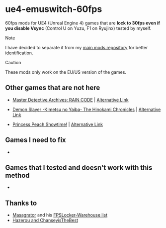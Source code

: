 # ue4-emuswitch-60fps

60fps mods for UE4 (Unreal Engine 4) games that are **lock to 30fps even if you disable Vsync** (Control U on Yuzu, F1 on Ryujinx) tested by myself.

>[!NOTE]
I have decided to separate it from my [main mods repository](https://github.com/StevensND/switch-port-mods) for better identification.

>[!CAUTION]
These mods only work on the EU/US version of the games.

## Other games that are not here

- [Master Detective Archives: RAIN CODE](https://github.com/StevensND/switch-port-mods/tree/main/Master%20Detective%20Archives%20RAIN%20CODE) | [Alternative Link](https://gamebanana.com/mods/465600)

- [Demon Slayer -Kimetsu no Yaiba- The Hinokami Chronicles](https://github.com/StevensND/switch-port-mods/tree/main/Demon%20Slayer%20Kimetsu%20no%20Yaiba%20The%20Hinokami%20Chronicles/%5B0100309016E7A000%5D) | [Alternative Link](https://gamebanana.com/mods/494571)

- [Princess Peach Showtime!](https://github.com/StevensND/switch-port-mods/tree/main/Princess%20Peach%20Showtime!/%5B01007A3009184000%5D) | [Alternative Link](https://gamebanana.com/mods/cats/28179?)

## Games I need to fix

-

## Games that I tested and doesn't work with this method

- 

## Thanks to

- [Masagrator](https://github.com/masagrator) and his [FPSLocker-Warehouse list](https://github.com/masagrator/FPSLocker-Warehouse)
- [Hazerou and ChanseyisTheBest](https://github.com/ChanseyIsTheBest/NX-60FPS-RES-GFX-Cheats/tree/main) 